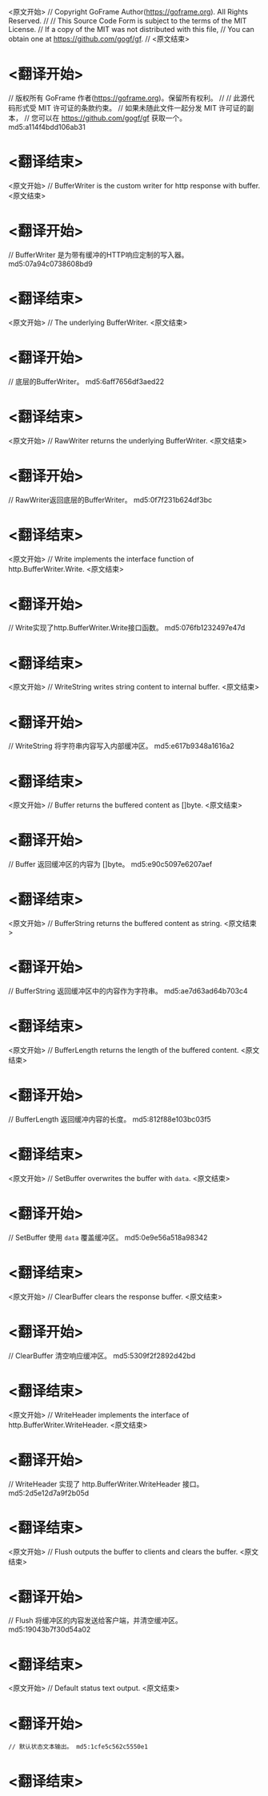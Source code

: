 
<原文开始>
// Copyright GoFrame Author(https://goframe.org). All Rights Reserved.
//
// This Source Code Form is subject to the terms of the MIT License.
// If a copy of the MIT was not distributed with this file,
// You can obtain one at https://github.com/gogf/gf.
//
<原文结束>

# <翻译开始>
// 版权所有 GoFrame 作者(https://goframe.org)。保留所有权利。
//
// 此源代码形式受 MIT 许可证的条款约束。
// 如果未随此文件一起分发 MIT 许可证的副本，
// 您可以在 https://github.com/gogf/gf 获取一个。 md5:a114f4bdd106ab31
# <翻译结束>


<原文开始>
// BufferWriter is the custom writer for http response with buffer.
<原文结束>

# <翻译开始>
// BufferWriter 是为带有缓冲的HTTP响应定制的写入器。 md5:07a94c0738608bd9
# <翻译结束>


<原文开始>
// The underlying BufferWriter.
<原文结束>

# <翻译开始>
// 底层的BufferWriter。 md5:6aff7656df3aed22
# <翻译结束>


<原文开始>
// RawWriter returns the underlying BufferWriter.
<原文结束>

# <翻译开始>
// RawWriter返回底层的BufferWriter。 md5:0f7f231b624df3bc
# <翻译结束>


<原文开始>
// Write implements the interface function of http.BufferWriter.Write.
<原文结束>

# <翻译开始>
// Write实现了http.BufferWriter.Write接口函数。 md5:076fb1232497e47d
# <翻译结束>


<原文开始>
// WriteString writes string content to internal buffer.
<原文结束>

# <翻译开始>
// WriteString 将字符串内容写入内部缓冲区。 md5:e617b9348a1616a2
# <翻译结束>


<原文开始>
// Buffer returns the buffered content as []byte.
<原文结束>

# <翻译开始>
// Buffer 返回缓冲区的内容为 []byte。 md5:e90c5097e6207aef
# <翻译结束>


<原文开始>
// BufferString returns the buffered content as string.
<原文结束>

# <翻译开始>
// BufferString 返回缓冲区中的内容作为字符串。 md5:ae7d63ad64b703c4
# <翻译结束>


<原文开始>
// BufferLength returns the length of the buffered content.
<原文结束>

# <翻译开始>
// BufferLength 返回缓冲内容的长度。 md5:812f88e103bc03f5
# <翻译结束>


<原文开始>
// SetBuffer overwrites the buffer with `data`.
<原文结束>

# <翻译开始>
// SetBuffer 使用 `data` 覆盖缓冲区。 md5:0e9e56a518a98342
# <翻译结束>


<原文开始>
// ClearBuffer clears the response buffer.
<原文结束>

# <翻译开始>
// ClearBuffer 清空响应缓冲区。 md5:5309f2f2892d42bd
# <翻译结束>


<原文开始>
// WriteHeader implements the interface of http.BufferWriter.WriteHeader.
<原文结束>

# <翻译开始>
// WriteHeader 实现了 http.BufferWriter.WriteHeader 接口。 md5:2d5e12d7a9f2b05d
# <翻译结束>


<原文开始>
// Flush outputs the buffer to clients and clears the buffer.
<原文结束>

# <翻译开始>
// Flush 将缓冲区的内容发送给客户端，并清空缓冲区。 md5:19043b7f30d54a02
# <翻译结束>


<原文开始>
// Default status text output.
<原文结束>

# <翻译开始>
	// 默认状态文本输出。 md5:1cfe5c562c5550e1
# <翻译结束>

